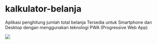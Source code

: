 # kalkulator-belanja
Aplikasi penghitung jumlah total belanja
Tersedia untuk Smartphone dan Desktop dengan menggunakan teknologi PWA (Progressive Web App)

<img src="https://maulanakevinp.github.io/kalkulator-belanja/assets/images/pwa.png">
